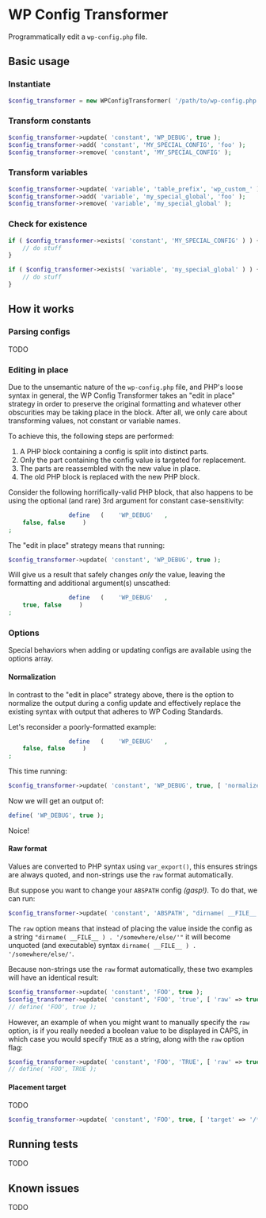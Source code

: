 # WP Config Transformer

Programmatically edit a `wp-config.php` file.

## Basic usage

### Instantiate

```php
$config_transformer = new WPConfigTransformer( '/path/to/wp-config.php' );
```

### Transform constants

```php
$config_transformer->update( 'constant', 'WP_DEBUG', true );
$config_transformer->add( 'constant', 'MY_SPECIAL_CONFIG', 'foo' );
$config_transformer->remove( 'constant', 'MY_SPECIAL_CONFIG' );
```

### Transform variables

```php
$config_transformer->update( 'variable', 'table_prefix', 'wp_custom_' );
$config_transformer->add( 'variable', 'my_special_global', 'foo' );
$config_transformer->remove( 'variable', 'my_special_global' );
```

### Check for existence

```php
if ( $config_transformer->exists( 'constant', 'MY_SPECIAL_CONFIG' ) ) {
	// do stuff
}

if ( $config_transformer->exists( 'variable', 'my_special_global' ) ) {
	// do stuff
}
```

## How it works

### Parsing configs

TODO

### Editing in place

Due to the unsemantic nature of the `wp-config.php` file, and PHP's loose syntax in general, the WP Config Transformer takes an "edit in place" strategy in order to preserve the original formatting and whatever other obscurities may be taking place in the block. After all, we only care about transforming values, not constant or variable names.

To achieve this, the following steps are performed:

1. A PHP block containing a config is split into distinct parts.
2. Only the part containing the config value is targeted for replacement.
3. The parts are reassembled with the new value in place.
4. The old PHP block is replaced with the new PHP block.

Consider the following horrifically-valid PHP block, that also happens to be using the optional (and rare) 3rd argument for constant case-sensitivity:

```php
                 define   (    'WP_DEBUG'   ,
    false, false     )
;
```

The "edit in place" strategy means that running:

```php
$config_transformer->update( 'constant', 'WP_DEBUG', true );
```

Will give us a result that safely changes _only_ the value, leaving the formatting and additional argument(s) unscathed:

```php
                 define   (    'WP_DEBUG'   ,
    true, false     )
;
```

### Options

Special behaviors when adding or updating configs are available using the options array.

#### Normalization

In contrast to the "edit in place" strategy above, there is the option to normalize the output during a config update and effectively replace the existing syntax with output that adheres to WP Coding Standards.

Let's reconsider a poorly-formatted example:

```php
                 define   (    'WP_DEBUG'   ,
    false, false     )
;
```

This time running:

```php
$config_transformer->update( 'constant', 'WP_DEBUG', true, [ 'normalize' => true ] );
```

Now we will get an output of:

```php
define( 'WP_DEBUG', true );
```

Noice!

#### Raw format

Values are converted to PHP syntax using `var_export()`, this ensures strings are always quoted, and non-strings use the `raw` format automatically.

But suppose you want to change your `ABSPATH` config _(gasp!)_. To do that, we can run:

```php
$config_transformer->update( 'constant', 'ABSPATH', "dirname( __FILE__ ) . '/somewhere/else/'", [ 'raw' => true ] );
```

The `raw` option means that instead of placing the value inside the config as a string `"dirname( __FILE__ ) . '/somewhere/else/'"` it will become unquoted (and executable) syntax `dirname( __FILE__ ) . '/somewhere/else/'`.

Because non-strings use the `raw` format automatically, these two examples will have an identical result:

```php
$config_transformer->update( 'constant', 'FOO', true );
$config_transformer->update( 'constant', 'FOO', 'true', [ 'raw' => true ] );
// define( 'FOO', true );
```

However, an example of when you might want to manually specify the `raw` option, is if you really needed a boolean value to be displayed in CAPS, in which case you would specify `TRUE` as a string, along with the `raw` option flag:

```php
$config_transformer->update( 'constant', 'FOO', 'TRUE', [ 'raw' => true ] );
// define( 'FOO', TRUE );
```

#### Placement target

TODO

```php
$config_transformer->update( 'constant', 'FOO', true, [ 'target' => '/** Absolute path to the WordPress directory' ] );
```

## Running tests

TODO

## Known issues

TODO
